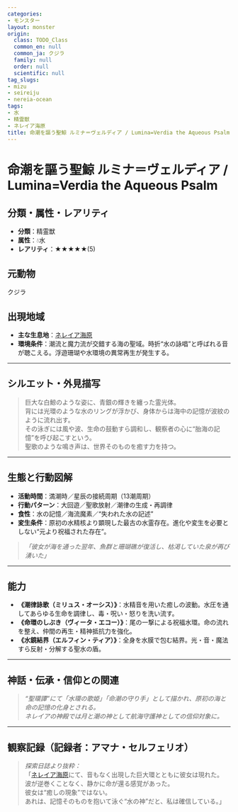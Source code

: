 ```yaml
---
categories:
- モンスター
layout: monster
origin:
  class: TODO_Class
  common_en: null
  common_ja: クジラ
  family: null
  order: null
  scientific: null
tag_slugs:
- mizu
- seireiju
- nereia-ocean
tags:
- 水
- 精霊獣
- ネレイア海原
title: 命潮を謳う聖鯨 ルミナ＝ヴェルディア / Lumina=Verdia the Aqueous Psalm
---
```


# 命潮を謳う聖鯨 ルミナ＝ヴェルディア / Lumina=Verdia the Aqueous Psalm

## 分類・属性・レアリティ
* **分類**：精霊獣  
* **属性**：💧水  
* **レアリティ**：★★★★★(5)

## 元動物
クジラ

## 出現地域
* **主な生息地**：[ネレイア海原](../place/nereia_ocean.md)  
* **環境条件**：潮流と魔力流が交錯する海の聖域。時折“水の詠唱”と呼ばれる音が聴こえる。浮遊珊瑚や水環境の異常再生が発生する。

---

## シルエット・外見描写
> 巨大な白鯨のような姿に、青銀の輝きを纏った霊光体。  
> 背には光環のような水のリングが浮かび、身体からは海中の記憶が波紋のように流れ出す。  
> その泳ぎには風や波、生命の鼓動すら調和し、観察者の心に“胎海の記憶”を呼び起こすという。  
> 聖歌のような鳴き声は、世界そのものを癒す力を持つ。

---

## 生態と行動図解
* **活動時間**：満潮時／星辰の接続周期（13潮周期）  
* **行動パターン**：大回遊／聖歌放射／潮律の生成・再調律  
* **食性**：水の記憶／海流魔素／“失われた水の記述”  
* **変生条件**：原初の水精核より顕現した最古の水霊存在。進化や変生を必要としない“元より祝福された存在”。

> *「彼女が海を通った翌年、魚群と珊瑚礁が復活し、枯渇していた泉が再び湧いた」*

---

## 能力
* **《潮律詠歌（ミリュス・オーシス）》**：水精音を用いた癒しの波動。水圧を通してあらゆる生命を調律し、毒・呪い・怒りを洗い流す。  
* **《命環のしぶき（ヴィータ・エコー）》**：尾の一撃による祝福水環。命の流れを整え、仲間の再生・精神抵抗力を強化。  
* **《水鏡結界（エルフィン・ティア）》**：全身を水膜で包む結界。光・音・魔法すら反射・分解する聖水の盾。

---

## 神話・伝承・信仰との関連
> *“聖環譚”にて「水環の歌姫」「命潮の守り手」として描かれ、原初の海と命の記憶の化身とされる。  
> ネレイアの神殿では月と潮の神として航海守護神としての信仰対象に。*

---

## 観察記録（記録者：アマナ・セルフェリオ）

> *探索日誌より抜粋：*  
> 「[ネレイア海原](../place/nereia_ocean.md)にて、音もなく出現した巨大環とともに彼女は現れた。  
> 波が逆巻くことなく、静かに命が還る感覚があった。  
> 彼女は“癒しの現象”ではない。  
> あれは、記憶そのものを抱いて泳ぐ“水の神”だと、私は確信している。」
